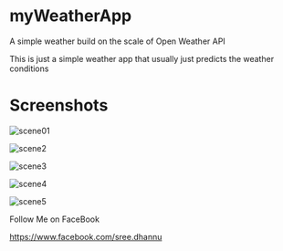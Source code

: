 # myWeatherApp

A simple weather build on the scale of Open Weather API

This is just a simple weather app that usually just predicts the weather conditions

# Screenshots

![scene01](https://user-images.githubusercontent.com/21126965/43913860-de91df74-9c23-11e8-8b59-c7a517b06ef9.png)

![scene2](https://user-images.githubusercontent.com/21126965/43913924-0426d0f0-9c24-11e8-8004-cd6b782cb019.png)

![scene3](https://user-images.githubusercontent.com/21126965/43913940-0ff88180-9c24-11e8-93e9-0a5324711633.png)

![scene4](https://user-images.githubusercontent.com/21126965/43913942-107e6156-9c24-11e8-9a2f-98e3b25193db.png)

![scene5](https://user-images.githubusercontent.com/21126965/43913945-10bbc992-9c24-11e8-9ec8-ef18ef843ef2.png)

Follow Me on FaceBook

https://www.facebook.com/sree.dhannu
